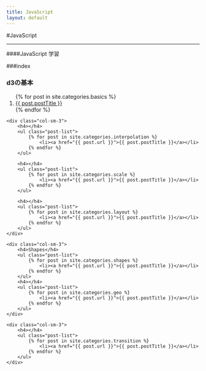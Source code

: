 ```yaml
---
title: JavaScript
layout: default
---
```


#JavaScript

- - -

####JavaScript 学習

###index

<div class="row">
	<div class="col-sm-3">
		<h3><span class="label label-info">d3の基本</span></h3>
		<ol class="post-list">
 			{% for post in site.categories.basics %}
   				<li><a href="{{ post.url }}">{{ post.postTitle }}</a></li>
 			{% endfor %}
		</ol>			
	</div>

	<div class="col-sm-3">
		<h4></h4>
		<ul class="post-list">
 			{% for post in site.categories.interpolation %}
   				<li><a href="{{ post.url }}">{{ post.postTitle }}</a></li>
 			{% endfor %}
		</ul>			

		<h4></h4>
		<ul class="post-list">
 			{% for post in site.categories.scale %}
   				<li><a href="{{ post.url }}">{{ post.postTitle }}</a></li>
 			{% endfor %}
		</ul>			

		<h4></h4>
		<ul class="post-list">
 			{% for post in site.categories.layout %}
   				<li><a href="{{ post.url }}">{{ post.postTitle }}</a></li>
 			{% endfor %}
		</ul>			
	</div>

	<div class="col-sm-3">
		<h4>Shapes</h4>
		<ul class="post-list">
 			{% for post in site.categories.shapes %}
   				<li><a href="{{ post.url }}">{{ post.postTitle }}</a></li>
 			{% endfor %}
		</ul>			
		<h4></h4>
		<ul class="post-list">
 			{% for post in site.categories.geo %}
   				<li><a href="{{ post.url }}">{{ post.postTitle }}</a></li>
 			{% endfor %}
		</ul>			
	</div>

	<div class="col-sm-3">
		<h4></h4>
		<ul class="post-list">
 			{% for post in site.categories.transition %}
   				<li><a href="{{ post.url }}">{{ post.postTitle }}</a></li>
 			{% endfor %}
		</ul>			
	</div>

</div>